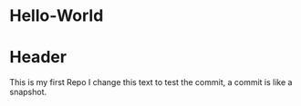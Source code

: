 Hello-World
===========
# Header
This is my first Repo
I change this text to test the commit, a commit is like a snapshot.
